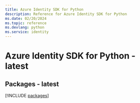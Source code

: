 ```yaml
---
title: Azure Identity SDK for Python
description: Reference for Azure Identity SDK for Python
ms.date: 02/20/2024
ms.topic: reference
ms.devlang: python
ms.service: identity
---
```

# Azure Identity SDK for Python - latest
## Packages - latest
[!INCLUDE [packages](identity-index.md)]